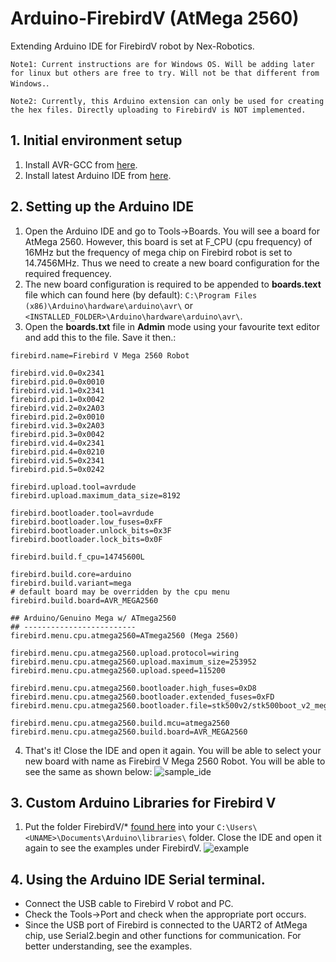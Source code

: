 # Arduino-FirebirdV (AtMega 2560)
Extending Arduino IDE for FirebirdV robot by Nex-Robotics.

`Note1: Current instructions are for Windows OS. Will be adding later for linux but others are free to try. Will not be that different from Windows.`. 

`Note2: Currently, this Arduino extension can only be used for creating the hex files. Directly uploading to FirebirdV is NOT implemented.`
## 1. Initial environment setup
1. Install AVR-GCC from [here](https://sourceforge.net/projects/winavr/files/).
2. Install latest Arduino IDE from [here](https://www.arduino.cc/en/Main/Software).

## 2. Setting up the Arduino IDE
1. Open the Arduino IDE and go to Tools->Boards. You will see a board for AtMega 2560. However, this board is set at F_CPU (cpu frequency) of 16MHz but the frequency of mega chip on Firebird robot is set to 14.7456MHz. Thus we need to create a new board configuration for the required frequencey.
2. The new board configuration is required to be appended to **boards.text** file which can found here (by default): `C:\Program Files (x86)\Arduino\hardware\arduino\avr\` or `<INSTALLED_FOLDER>\Arduino\hardware\arduino\avr\`.
3. Open the **boards.txt** file in **Admin** mode using your favourite text editor and add this to the file. Save it then.:
```
firebird.name=Firebird V Mega 2560 Robot

firebird.vid.0=0x2341
firebird.pid.0=0x0010
firebird.vid.1=0x2341
firebird.pid.1=0x0042
firebird.vid.2=0x2A03
firebird.pid.2=0x0010
firebird.vid.3=0x2A03
firebird.pid.3=0x0042
firebird.vid.4=0x2341
firebird.pid.4=0x0210
firebird.vid.5=0x2341
firebird.pid.5=0x0242

firebird.upload.tool=avrdude
firebird.upload.maximum_data_size=8192

firebird.bootloader.tool=avrdude
firebird.bootloader.low_fuses=0xFF
firebird.bootloader.unlock_bits=0x3F
firebird.bootloader.lock_bits=0x0F

firebird.build.f_cpu=14745600L

firebird.build.core=arduino
firebird.build.variant=mega
# default board may be overridden by the cpu menu
firebird.build.board=AVR_MEGA2560

## Arduino/Genuino Mega w/ ATmega2560
## -------------------------
firebird.menu.cpu.atmega2560=ATmega2560 (Mega 2560)

firebird.menu.cpu.atmega2560.upload.protocol=wiring
firebird.menu.cpu.atmega2560.upload.maximum_size=253952
firebird.menu.cpu.atmega2560.upload.speed=115200

firebird.menu.cpu.atmega2560.bootloader.high_fuses=0xD8
firebird.menu.cpu.atmega2560.bootloader.extended_fuses=0xFD
firebird.menu.cpu.atmega2560.bootloader.file=stk500v2/stk500boot_v2_mega2560.hex

firebird.menu.cpu.atmega2560.build.mcu=atmega2560
firebird.menu.cpu.atmega2560.build.board=AVR_MEGA2560
```
4. That's it! Close the IDE and open it again. You will be able to select your new board with name as Firebird V Mega 2560 Robot. You will be able to see the same as shown below:
![sample_ide](https://github.com/tushar-semwal/Arduino-FirebirdV/blob/master/images/sample.png)

## 3. Custom Arduino Libraries for Firebird V
1. Put the folder FirebirdV/* [found here](https://github.com/tushar-semwal/Arduino-FirebirdV/tree/master/Library) into your `C:\Users\<UNAME>\Documents\Arduino\libraries\` folder. Close the IDE and open it again to see the examples under FirebirdV. 
![example](https://github.com/tushar-semwal/Arduino-FirebirdV/blob/master/images/examples_arduino_FB.png)

## 4. Using the Arduino IDE Serial terminal. 
* Connect the USB cable to Firebird V robot and PC.
* Check the Tools->Port and check when the appropriate port occurs. 
* Since the USB port of Firebird is connected to the UART2 of AtMega chip, use Serial2.begin and other functions for communication. For better understanding, see the examples.
